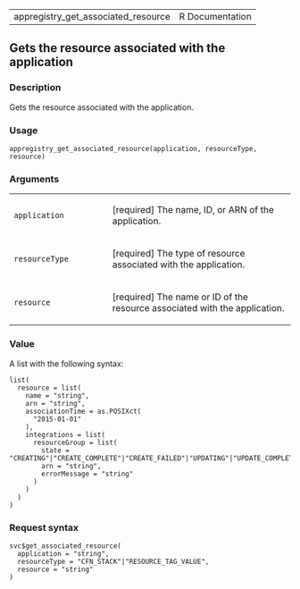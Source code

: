 <table style="width: 100%;">
<tbody>
<tr class="odd">
<td>appregistry_get_associated_resource</td>
<td style="text-align: right;">R Documentation</td>
</tr>
</tbody>
</table>

## Gets the resource associated with the application

### Description

Gets the resource associated with the application.

### Usage

    appregistry_get_associated_resource(application, resourceType, resource)

### Arguments

<table>
<colgroup>
<col style="width: 35%" />
<col style="width: 65%" />
</colgroup>
<tbody>
<tr class="odd">
<td><code
id="appregistry_get_associated_resource_:_application">application</code></td>
<td><p>[required] The name, ID, or ARN of the application.</p></td>
</tr>
<tr class="even">
<td><code
id="appregistry_get_associated_resource_:_resourceType">resourceType</code></td>
<td><p>[required] The type of resource associated with the
application.</p></td>
</tr>
<tr class="odd">
<td><code
id="appregistry_get_associated_resource_:_resource">resource</code></td>
<td><p>[required] The name or ID of the resource associated with the
application.</p></td>
</tr>
</tbody>
</table>

### Value

A list with the following syntax:

    list(
      resource = list(
        name = "string",
        arn = "string",
        associationTime = as.POSIXct(
          "2015-01-01"
        ),
        integrations = list(
          resourceGroup = list(
            state = "CREATING"|"CREATE_COMPLETE"|"CREATE_FAILED"|"UPDATING"|"UPDATE_COMPLETE"|"UPDATE_FAILED",
            arn = "string",
            errorMessage = "string"
          )
        )
      )
    )

### Request syntax

    svc$get_associated_resource(
      application = "string",
      resourceType = "CFN_STACK"|"RESOURCE_TAG_VALUE",
      resource = "string"
    )

